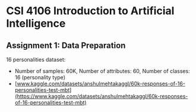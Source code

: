 # CSI 4106 Introduction to Artificial Intelligence

## Assignment 1: Data Preparation

16 personalities dataset: 
- Number of samples: 60K, Number of attributes: 60, Number of classes: 16 (personality type)
- [www.kaggle.com/datasets/anshulmehtakaggl/60k-responses-of-16-personalities-test-mbt](https://www.kaggle.com/datasets/anshulmehtakaggl/60k-responses-of-16-personalities-test-mbt) 
